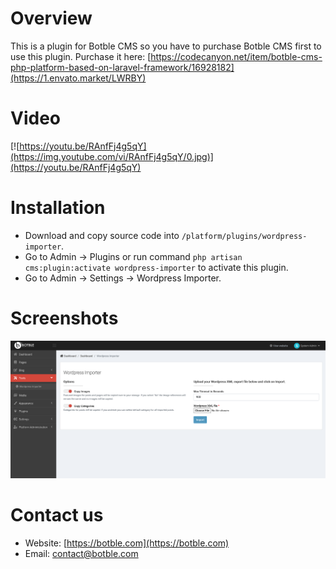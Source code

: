 # Overview
This is a plugin for Botble CMS so you have to purchase Botble CMS first to use this plugin. 
Purchase it here: [https://codecanyon.net/item/botble-cms-php-platform-based-on-laravel-framework/16928182](https://1.envato.market/LWRBY)

# Video
[![https://youtu.be/RAnfFj4g5qY](https://img.youtube.com/vi/RAnfFj4g5qY/0.jpg)](https://youtu.be/RAnfFj4g5qY)

# Installation
- Download and copy source code into `/platform/plugins/wordpress-importer`.
- Go to Admin -> Plugins or run command `php artisan cms:plugin:activate wordpress-importer` to activate this plugin.
- Go to Admin -> Settings -> Wordpress Importer.

# Screenshots

![Screenshot](https://raw.githubusercontent.com/botble/wordpress-importer/master/public/images/screenshot.png)

# Contact us
- Website: [https://botble.com](https://botble.com)
- Email: [contact@botble.com](mailto:contact@botble.com)
